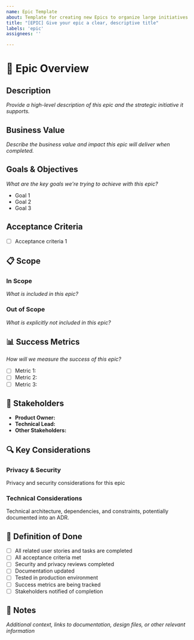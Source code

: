 ```yaml
---
name: Epic Template
about: Template for creating new Epics to organize large initiatives
title: "[EPIC] Give your epic a clear, descriptive title"
labels: 'epic'
assignees: ''

---
```


# 🎯 Epic Overview

## Description

_Provide a high-level description of this epic and the strategic initiative it supports._

## Business Value

_Describe the business value and impact this epic will deliver when completed._

## Goals & Objectives

_What are the key goals we're trying to achieve with this epic?_

- Goal 1
- Goal 2
- Goal 3

## Acceptance Criteria

- [ ] Acceptance criteria 1

## 📋 Scope

### In Scope

_What is included in this epic?_

### Out of Scope

_What is explicitly not included in this epic?_

## 📊 Success Metrics

_How will we measure the success of this epic?_

- [ ] Metric 1:
- [ ] Metric 2:
- [ ] Metric 3:

## 👥 Stakeholders

- **Product Owner:**
- **Technical Lead:**
- **Other Stakeholders:**

## 🔍 Key Considerations

### Privacy & Security

Privacy and security considerations for this epic

### Technical Considerations

Technical architecture, dependencies, and constraints, potentially documented into an ADR.

## 🚀 Definition of Done

- [ ] All related user stories and tasks are completed
- [ ] All acceptance criteria met
- [ ] Security and privacy reviews completed
- [ ] Documentation updated
- [ ] Tested in production environment
- [ ] Success metrics are being tracked
- [ ] Stakeholders notified of completion

## 📝 Notes

_Additional context, links to documentation, design files, or other relevant information_
